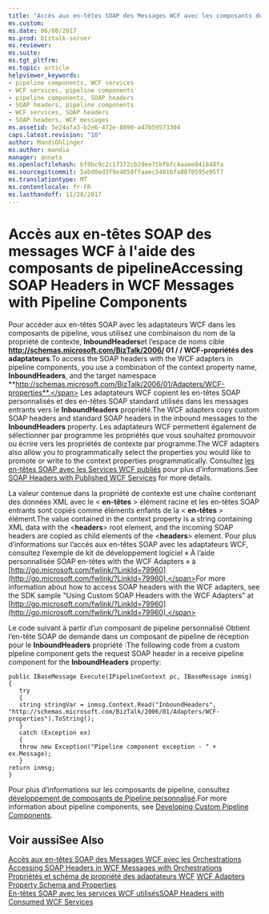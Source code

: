 ```yaml
---
title: "Accès aux en-têtes SOAP des Messages WCF avec les composants de Pipeline | Documents Microsoft"
ms.custom: 
ms.date: 06/08/2017
ms.prod: biztalk-server
ms.reviewer: 
ms.suite: 
ms.tgt_pltfrm: 
ms.topic: article
helpviewer_keywords:
- pipeline components, WCF services
- WCF services, pipeline components
- pipeline components, SOAP headers
- SOAP headers, pipeline components
- WCF services, SOAP headers
- SOAP headers, WCF messages
ms.assetid: 5e24afa3-b2e6-472e-8890-a47b59573304
caps.latest.revision: "10"
author: MandiOhlinger
ms.author: mandia
manager: anneta
ms.openlocfilehash: bf8bc9c2c17172cb29ee75bfbfc4aaee841848fa
ms.sourcegitcommit: 5abd0ed3f9e4858ffaaec5481bfa8878595e95f7
ms.translationtype: MT
ms.contentlocale: fr-FR
ms.lasthandoff: 11/28/2017
---
```

# <a name="accessing-soap-headers-in-wcf-messages-with-pipeline-components"></a><span data-ttu-id="fee88-102">Accès aux en-têtes SOAP des messages WCF à l'aide des composants de pipeline</span><span class="sxs-lookup"><span data-stu-id="fee88-102">Accessing SOAP Headers in WCF Messages with Pipeline Components</span></span>
<span data-ttu-id="fee88-103">Pour accéder aux en-têtes SOAP avec les adaptateurs WCF dans les composants de pipeline, vous utilisez une combinaison du nom de la propriété de contexte, **InboundHeaders**et l’espace de noms cible **http://schemas.microsoft.com/BizTalk/2006/ 01 / / WCF-propriétés des adaptateurs**.</span><span class="sxs-lookup"><span data-stu-id="fee88-103">To access the SOAP headers with the WCF adapters in pipeline components, you use a combination of the context property name, **InboundHeaders**, and the target namespace **http://schemas.microsoft.com/BizTalk/2006/01/Adapters/WCF-properties**.</span></span> <span data-ttu-id="fee88-104">Les adaptateurs WCF copient les en-têtes SOAP personnalisés et des en-têtes SOAP standard utilisés dans les messages entrants vers le **InboundHeaders** propriété.</span><span class="sxs-lookup"><span data-stu-id="fee88-104">The WCF adapters copy custom SOAP headers and standard SOAP headers in the inbound messages to the **InboundHeaders** property.</span></span> <span data-ttu-id="fee88-105">Les adaptateurs WCF permettent également de sélectionner par programme les propriétés que vous souhaitez promouvoir ou écrire vers les propriétés de contexte par programme.</span><span class="sxs-lookup"><span data-stu-id="fee88-105">The WCF adapters also allow you to programmatically select the properties you would like to promote or write to the context properties programmatically.</span></span> <span data-ttu-id="fee88-106">Consultez [les en-têtes SOAP avec les Services WCF publiés](../core/soap-headers-with-published-wcf-services.md) pour plus d’informations.</span><span class="sxs-lookup"><span data-stu-id="fee88-106">See [SOAP Headers with Published WCF Services](../core/soap-headers-with-published-wcf-services.md) for more details.</span></span>  
  
 <span data-ttu-id="fee88-107">La valeur contenue dans la propriété de contexte est une chaîne contenant des données XML avec le \< **en-têtes** \> élément racine et les en-têtes SOAP entrants sont copiés comme éléments enfants de la \< **en-têtes** \> élément.</span><span class="sxs-lookup"><span data-stu-id="fee88-107">The value contained in the context property is a string containing XML data with the \<**headers**\> root element, and the incoming SOAP headers are copied as child elements of the \<**headers**\> element.</span></span> <span data-ttu-id="fee88-108">Pour plus d’informations sur l’accès aux en-têtes SOAP avec les adaptateurs WCF, consultez l’exemple de kit de développement logiciel « À l’aide personnalisée SOAP en-têtes with the WCF Adapters » à [http://go.microsoft.com/fwlink/?LinkId=79960](http://go.microsoft.com/fwlink/?LinkId=79960).</span><span class="sxs-lookup"><span data-stu-id="fee88-108">For more information about how to access SOAP headers with the WCF adapters, see the SDK sample "Using Custom SOAP Headers with the WCF Adapters" at [http://go.microsoft.com/fwlink/?LinkId=79960](http://go.microsoft.com/fwlink/?LinkId=79960).</span></span>  
  
 <span data-ttu-id="fee88-109">Le code suivant à partir d’un composant de pipeline personnalisé Obtient l’en-tête SOAP de demande dans un composant de pipeline de réception pour le **InboundHeaders** propriété :</span><span class="sxs-lookup"><span data-stu-id="fee88-109">The following code from a custom pipeline component gets the request SOAP header in a receive pipeline component for the **InboundHeaders** property:</span></span>  
  
```  
public IBaseMessage Execute(IPipelineContext pc, IBaseMessage inmsg)  
{  
   try  
   {  
   string stringVar = inmsg.Context.Read("InboundHeaders",    "http://schemas.microsoft.com/BizTalk/2006/01/Adapters/WCF-properties").ToString();  
   }  
   catch (Exception ex)  
   {  
   throw new Exception("Pipeline component exception - " + ex.Message);  
   }  
return inmsg;  
}  
```  
  
 <span data-ttu-id="fee88-110">Pour plus d’informations sur les composants de pipeline, consultez [développement de composants de Pipeline personnalisé](../core/developing-custom-pipeline-components.md).</span><span class="sxs-lookup"><span data-stu-id="fee88-110">For more information about pipeline components, see [Developing Custom Pipeline Components](../core/developing-custom-pipeline-components.md).</span></span>  
  
## <a name="see-also"></a><span data-ttu-id="fee88-111">Voir aussi</span><span class="sxs-lookup"><span data-stu-id="fee88-111">See Also</span></span>  
 <span data-ttu-id="fee88-112">[Accès aux en-têtes SOAP des Messages WCF avec les Orchestrations](../core/accessing-soap-headers-in-wcf-messages-with-orchestrations.md) </span><span class="sxs-lookup"><span data-stu-id="fee88-112">[Accessing SOAP Headers in WCF Messages with Orchestrations](../core/accessing-soap-headers-in-wcf-messages-with-orchestrations.md) </span></span>  
 <span data-ttu-id="fee88-113">[Propriétés et schéma de propriété des adaptateurs WCF](../core/wcf-adapters-property-schema-and-properties.md) </span><span class="sxs-lookup"><span data-stu-id="fee88-113">[WCF Adapters Property Schema and Properties](../core/wcf-adapters-property-schema-and-properties.md) </span></span>  
 [<span data-ttu-id="fee88-114">En-têtes SOAP avec les services WCF utilisés</span><span class="sxs-lookup"><span data-stu-id="fee88-114">SOAP Headers with Consumed WCF Services</span></span>](../core/soap-headers-with-consumed-wcf-services.md)